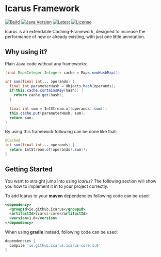 # Icarus Framework


[![Build](https://travis-ci.org/merlinosayimwen/icarus.svg?branch=master)](https://travis-ci.org/merlinosayimwen/icarus/builds)
[![Java Version](https://img.shields.io/badge/java-v1.8-blue.svg)](https://www.oracle.com/technetwork/java/javase/downloads/jdk8-downloads-2133151.html)
[![Latest](https://img.shields.io/badge/latest-v1.0-blue.svg)](https://github.com/merlinosayimwen/icarus)
[![License](https://img.shields.io/badge/license-apache--2.0-lightgrey.svg)](https://www.apache.org/licenses/LICENSE-2.0.html)

Icarus is an extendable Caching-Framework, designed to increase
the performance of new or already existing, with just one little annotation. 

Why using it?
--

Plain Java code without any frameworks:
```java
final Map<Integer,Integer> cache = Maps.newHashMap();

int sum(final int... operands) {
  final int parameterHash = Objects.hash(operands);
  if(this.cache.containsKey(hash)) {
    return cache.get(hash);
  }
  
  final int sum = IntStream.of(operands).sum();
  this.cache.put(parameterHash, sum);
  return sum;
}
```

By using this framework following can be done like that:
```java
@Cached
int sum(final int... operands) {
  return IntStream.of(operands).sum();
}
```




Getting Started
--
You want to straight jump into using *Icarus*? The following section will show you how to 
implement it in to your project correctly.

To add Icarus to your **maven** dependencies following code can be used:
```xml
<dependency>
  <groupId>io.github.icarus</groupId>
  <artifactId>icarus-core</artifactId>
  <version>1.0</version>
</dependency>
```

When using **gradle** instead, following code can be used:
```groovy
dependencies {
  compile 'io.github.icarus:icarus-core:1.0'
}
```
